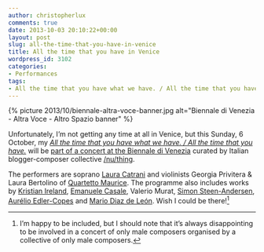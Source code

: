```yaml
---
author: christopherlux
comments: true
date: 2013-10-03 20:10:22+00:00
layout: post
slug: all-the-time-that-you-have-in-venice
title: All the time that you have in Venice
wordpress_id: 3102
categories:
- Performances
tags:
- All the time that you have what we have. / All the time that you have.
---
```


{% picture 2013/10/biennale-altra-voce-banner.jpg alt="Biennale di Venezia - Altra Voce - Altro Spazio banner" %}

Unfortunately, I’m not getting any time at all in Venice, but this Sunday, 6 October, my [_All the time that you have what we have. / All the time that you have._](/2012/09/all-the-time-that-you-have-what-we-have-all-the-time-that-you-have/) will be [part of a concert at the Biennale di Venezia](http://www.labiennale.org/it/musica/programma/docfiles/nu-thing-maurice.html) curated by Italian blogger-composer collective [/nu/thing](http://www.nuthing.eu/).

The performers are soprano [Laura Catrani](http://www.lauracatrani.com/) and violinists Georgia Privitera & Laura Bertolino of [Quartetto Maurice](http://www.quartettomaurice.com/). The programme also includes works by [Kristian Ireland](http://www.kristianireland.com/), [Emanuele Casale](http://emanuelecasale.wordpress.com/), Valerio Murat, [Simon Steen-Andersen](http://www.simonsteenandersen.dk/), [Aurélio Edler-Copes](http://www.edler-copes.com/) and [Mario Diaz de León](http://www.ikatmethod.com/). Wish I could be there![^nuthingnote]

[^nuthingnote]: I’m happy to be included, but I should note that it’s always disappointing to be involved in a concert of only male composers organised by a collective of only male composers.
